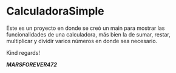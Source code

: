 # CalculadoraSimple

Este es un proyecto en donde se creó un main para mostrar las funcionalidades de una calculadora, más bien la de sumar, restar, multiplicar y dividir varios números en donde sea necesario.

Kind regards!

***MARSFOREVER472***
